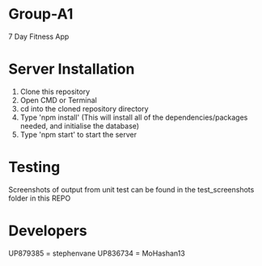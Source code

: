 # Group-A1
7 Day Fitness App 
# Server Installation  
1. Clone this repository 
2. Open CMD or Terminal
2. cd into the cloned repository directory 
3. Type 'npm install' (This will install all of the dependencies/packages needed, and initialise the database)
4. Type 'npm start' to start the server
# Testing
Screenshots of output from unit test can be found in the test_screenshots folder in this REPO 
# Developers 
UP879385 = stephenvane 
UP836734 = MoHashan13



